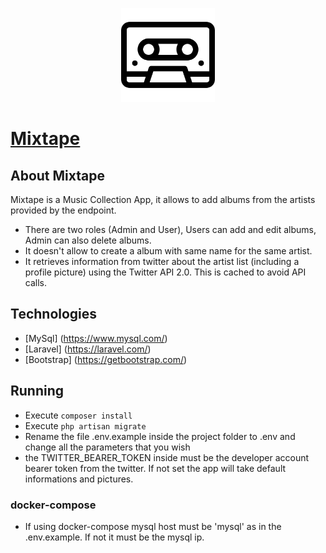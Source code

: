 <p align="center">
    <a href="http://mixtape.ga" target="_blank">
        <img src="https://raw.githubusercontent.com/2br/mixtape/main/public/images/logo.png" width="150">
            <h1>Mixtape</h1>
    </a>
</p>

## About Mixtape

Mixtape is a Music Collection App, it allows to add albums from the artists provided by the endpoint.

- There are two roles (Admin and User), Users can add and edit albums, Admin can also delete albums.
- It doesn't allow to create a album with same name for the same artist.
- It retrieves information from twitter about the artist list (including a profile picture) using the Twitter API 2.0. This is cached to avoid API calls.


## Technologies
- [MySql] (https://www.mysql.com/)
- [Laravel] (https://laravel.com/)
- [Bootstrap] (https://getbootstrap.com/)

## Running
- Execute ```composer install```
- Execute ```php artisan migrate```
- Rename the file .env.example inside the project folder to .env and change all the parameters that you wish
- the TWITTER_BEARER_TOKEN inside must be the developer account bearer token from the twitter. If not set the app will take default informations and pictures.

### docker-compose
- If using docker-compose mysql host must be 'mysql' as in the .env.example. If not it must be the mysql ip.


